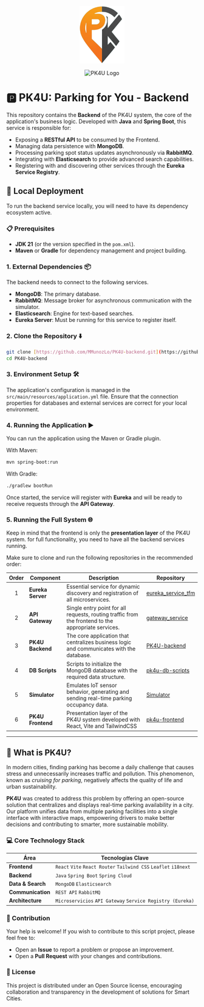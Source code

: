 <p align="center">
  <img src="public/logo-transparent.png" alt="PK4U Logo" width="120"/> 
  
</p>

<p align="center">
  <img src="https://miro.medium.com/v2/resize:fit:720/format:webp/1*-uckV8DOh3l0bCvqZ73zYg.png" alt="PK4U Logo" width="300"/>
</p>

# 🅿️ PK4U: Parking for You - Backend

This repository contains the **Backend** of the PK4U system, the core of the application's business logic. Developed with **Java** and **Spring Boot**, this service is responsible for:

-   Exposing a **RESTful API** to be consumed by the Frontend.
-   Managing data persistence with **MongoDB**.
-   Processing parking spot status updates asynchronously via **RabbitMQ**.
-   Integrating with **Elasticsearch** to provide advanced search capabilities.
-   Registering with and discovering other services through the **Eureka Service Registry**.

## 🚀 Local Deployment

To run the backend service locally, you will need to have its dependency ecosystem active.

### **📋 Prerequisites**

-   **JDK 21** (or the version specified in the `pom.xml`).
-   **Maven** or **Gradle** for dependency management and project building.

### **1. External Dependencies** 📦

The backend needs to connect to the following services.

-   **MongoDB**: The primary database.
-   **RabbitMQ**: Message broker for asynchronous communication with the simulator.
-   **Elasticsearch**: Engine for text-based searches.
-   **Eureka Server**: Must be running for this service to register itself.

### **2. Clone the Repository ⬇️**

```bash
git clone [https://github.com/MMunozLo/PK4U-backend.git](https://github.com/MMunozLo/PK4U-backend.git)
cd PK4U-backend
```

### 3. Environment Setup 🛠️
The application's configuration is managed in the `src/main/resources/application.yml` file. Ensure that the connection properties for databases and external services are correct for your local environment.

### 4. Running the Application ▶️
You can run the application using the Maven or Gradle plugin.

With Maven:

```bash
mvn spring-boot:run
```

With Gradle:

```bash
./gradlew bootRun
```

Once started, the service will register with **Eureka** and will be ready to receive requests through the **API Gateway**.

### 5. Running the Full System 🌐
Keep in mind that the frontend is only the **presentation layer** of the PK4U system. for full functionality, you need to have all the backend services running.

Make sure to clone and run the following repositories in the recommended order:

| Order | Component             | Description                                                                                          | Repository                                                                    |
| :---: | --------------------- | ---------------------------------------------------------------------------------------------------- | ----------------------------------------------------------------------------- |
|   1   | **Eureka Server** | Essential service for dynamic discovery and registration of all microservices.                       | [eureka_service_tfm](https://github.com/gecamara/eureka_service_tfm)       |
|   2   | **API Gateway** | Single entry point for all requests, routing traffic from the frontend to the appropriate services.  | [gateway_service](https://github.com/gecamara/gateway_service)         |
|   3   | **PK4U Backend** | The core application that centralizes business logic and communicates with the database.             | [PK4U-backend](https://github.com/MMunozLo/PK4U-backend.git)         |
|   4   | **DB Scripts** | Scripts to initialize the MongoDB database with the required data structure.                         | [pk4u-db-scripts](https://github.com/Jefffer/pk4u-db-scripts)           |
|   5   | **Simulator** | Emulates IoT sensor behavior, generating and sending real-time parking occupancy data.               | [Simulator](https://github.com/MMunozLo/Simulator)                   |
|   6   | **PK4U Frontend** | Presentation layer of the PK4U system developed with React, Vite and TailwindCSS              | [pk4u-frontend](https://github.com/Jefffer/pk4u-frontend)                   |

---
## 🌟 What is PK4U?

In modern cities, finding parking has become a daily challenge that causes stress and unnecessarily increases traffic and pollution. This phenomenon, known as _cruising for parking_, negatively affects the quality of life and urban sustainability.

**PK4U** was created to address this problem by offering an open-source solution that centralizes and displays real-time parking availability in a city. Our platform unifies data from multiple parking facilities into a single interface with interactive maps, empowering drivers to make better decisions and contributing to smarter, more sustainable mobility.

### 💻 Core Technology Stack

| Área                | Tecnologías Clave                                                              |
| ------------------- | ------------------------------------------------------------------------------ |
| **Frontend** | `React` `Vite` `React Router` `Tailwind CSS` `Leaflet` `i18next`                 |
| **Backend** | `Java` `Spring Boot` `Spring Cloud`                                            |
| **Data & Search**| `MongoDB` `Elasticsearch`                                                      |
| **Communication** | `REST API` `RabbitMQ`                                                          |
| **Architecture** | `Microservicios` `API Gateway` `Service Registry (Eureka)`                     |

### 🤝 Contribution
Your help is welcome! If you wish to contribute to this script project, please feel free to:

* Open an **Issue** to report a problem or propose an improvement.
* Open a **Pull Request** with your changes and contributions.

### 📄 License
This project is distributed under an Open Source license, encouraging collaboration and transparency in the development of solutions for Smart Cities.

